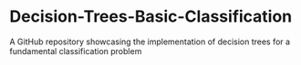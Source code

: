 # Decision-Trees-Basic-Classification
 A GitHub repository showcasing the implementation of decision trees for a fundamental classification problem
